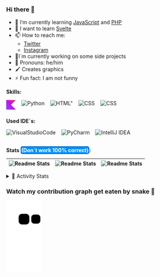 ### Hi there 👋

- 🌱 I’m currently learning <a href="https://developer.mozilla.org/de/docs/Learn/JavaScript/First_steps/What_is_JavaScript" target="_blank" rel="noopener noreferrer">JavaScript</a> and <a href="https://www.php.net/" target="_blank" rel="noopener noreferrer">PHP</a>
- 🌱 I want to learn <a href="https://svelte.dev/" target="_blank" rel="noopener noreferrer">Svelte</a>
- 📫 How to reach me: <br>
  - <a href="https://twitter.com/TheKeineAhnung" target="_blank" rel="noopener noreferrer">Twitter</a>
  - <a href="https://www.instagram.com/keineahnunggrafiken/" target="_blank" rel="noopener noreferrer">Instagram</a>
- 🎨I´m currently working on some side projects
- 🤵 Pronouns: he/him
- 🖌 Creates graphics
- ⚡ Fun fact: I am not funny

<b>Skills:</b>

<a target="_blank" rel="noopener noreferrer" href="https://raw.githubusercontent.com/github/explore/80688e429a7d4ef2fca1e82350fe8e3517d3494d/topics/kotlin/kotlin.png?raw=true" rel="noopener noreferrer">
<img alt="Kotlin" src="https://raw.githubusercontent.com/github/explore/80688e429a7d4ef2fca1e82350fe8e3517d3494d/topics/kotlin/kotlin.png?raw=true" style="max-width:100%; margin-right:15px;" height="26px" align="left"></img>
</a>

<a target="_blank" rel="noopener noreferrer" href="https://cdn.jsdelivr.net/npm/programming-languages-logos@0.0.3/src/python/python.png" rel="noopener noreferrer">
<img alt="Python" src="https://cdn.jsdelivr.net/npm/programming-languages-logos@0.0.3/src/python/python.png" style="max-width:100%; margin-right:15px;" height="26px" align="left"></img>
</a>

<a target="_blank" rel="noopener noreferrer" href="https://cdn.jsdelivr.net/npm/programming-languages-logos@0.0.3/src/html/html.png" rel="noopener noreferrer">
<img alt=HTML" src="https://cdn.jsdelivr.net/npm/programming-languages-logos@0.0.3/src/html/html.png" style="max-width:100%; margin-right:15px;" height="26px" align="left"></img>
</a>

<a target="_blank" rel="noopener noreferrer" href="https://cdn.jsdelivr.net/npm/programming-languages-logos@0.0.3/src/css/css.png" rel="noopener noreferrer">
<img alt="CSS" src="https://cdn.jsdelivr.net/npm/programming-languages-logos@0.0.3/src/css/css.png" style="max-width:100%; margin-right:15px;" height="26px" align="left"></img>
</a>

<a target="_blank" rel="noopener noreferrer" href="https://cdn.jsdelivr.net/npm/programming-languages-logos@0.0.3/src/javascript/javascript.png" rel="noopener noreferrer">
<img alt="CSS" src="https://cdn.jsdelivr.net/npm/programming-languages-logos@0.0.3/src/javascript/javascript.png" style="max-width:100%; margin-right:15px;" height="26px" align="left"></img>
</a>
<br>
<br>

<b>Used IDE´s:</b>

<a target="_blank" rel="noopener noreferrer" href="https://upload.wikimedia.org/wikipedia/commons/9/9a/Visual_Studio_Code_1.35_icon.svg" rel="noopener noreferrer">
<img alt="VisualStudioCode" src="https://upload.wikimedia.org/wikipedia/commons/9/9a/Visual_Studio_Code_1.35_icon.svg" style="max-width:100%; margin-right:15px;" height="26px" align="left"></img>

<a target="_blank" rel="noopener noreferrer" href="https://resources.jetbrains.com/storage/products/pycharm/img/meta/pycharm_logo_300x300.png" rel="noopener noreferrer">
<img alt="PyCharm" src="https://resources.jetbrains.com/storage/products/pycharm/img/meta/pycharm_logo_300x300.png" style="max-width:100%; margin-right:15px;" height="26px" align="left"></img>

<a target="_blank" rel="noopener noreferrer" href="https://upload.wikimedia.org/wikipedia/commons/9/9c/IntelliJ_IDEA_Icon.svg" rel="noopener noreferrer">
<img alt="IntelliJ IDEA" src="https://upload.wikimedia.org/wikipedia/commons/9/9c/IntelliJ_IDEA_Icon.svg" style="max-width:100%; margin-right:15px;" height="26px" align="left"></img>
</a>
</a>
</a>
<br>
<br>
<b><p>Stats <span style="background-color: #0090FF; color: white; border: 2px solid #006FC4; border-radius: 5px;">(Don´t work 100% correct)</span>:</p></b>

| ![Readme Stats][readmestats] | ![Readme Stats][wakatimestats] | ![Readme Stats][toplanguagestats] |
| :--------------------------: | :----------------------------: | :-------------------------------: |

<!-- https://github.com/jamesgeorge007/github-activity-readme -->
<details>
  <summary>🚀 Activity Stats</summary>
  <br>
  
<!--START_SECTION:activity-->
1. 🎉 Merged PR [#66](https://github.com/TheKeineAhnung/webdev-setup/pull/66) in [TheKeineAhnung/webdev-setup](https://github.com/TheKeineAhnung/webdev-setup)
2. ❗️ Closed issue [#92](https://github.com/TheKeineAhnung/Intrepid-Darkness/issues/92) in [TheKeineAhnung/Intrepid-Darkness](https://github.com/TheKeineAhnung/Intrepid-Darkness)
3. 🎉 Merged PR [#93](https://github.com/TheKeineAhnung/Intrepid-Darkness/pull/93) in [TheKeineAhnung/Intrepid-Darkness](https://github.com/TheKeineAhnung/Intrepid-Darkness)
4. 🎉 Merged PR [#64](https://github.com/TheKeineAhnung/webdev-setup/pull/64) in [TheKeineAhnung/webdev-setup](https://github.com/TheKeineAhnung/webdev-setup)
5. 🎉 Merged PR [#65](https://github.com/TheKeineAhnung/webdev-setup/pull/65) in [TheKeineAhnung/webdev-setup](https://github.com/TheKeineAhnung/webdev-setup)
<!--END_SECTION:activity-->

</details>

[readmestats]: https://github-readme-stats.vercel.app/api?username=TheKeineAhnung&count_private=true&show_icons=true&theme=tokyonight&hide=stars&include_all_commits=true
[wakatimestats]: https://github-readme-stats.vercel.app/api/wakatime?username=KeineAhnung&layout=compact&theme=tokyonight
[toplanguagestats]: https://github-readme-stats.vercel.app/api/top-langs/?username=TheKeineAhnung&layout=compact&theme=tokyonight

### Watch my contribution graph get eaten by snake 🐍

![alt](https://raw.githubusercontent.com/TheKeineAhnung/TheKeineAhnung/output/github-contribution-grid-snake.svg)
